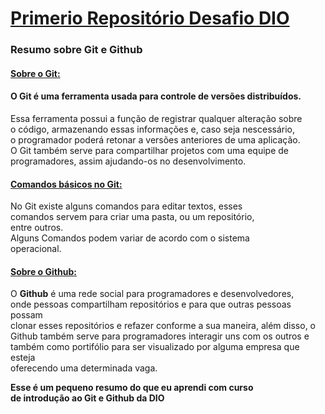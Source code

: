 <!DOCTYPE html>
<html>
    <head>
        <title>Primerio Repositorio Desafio DIO</title>
    </head> 
    <h1><b><u>Primerio Repositório Desafio DIO</u></b></h1>
<body>
    <h3><b>Resumo sobre Git e Github</b></h3> 
    <p><h4><u>Sobre o Git:</u></h4></p> 
    <p><h4>O Git é uma ferramenta usada para controle de versões distribuídos.<br>
    </h4></p>Essa ferramenta possui a função de registrar qualquer alteração sobre <br>
    o código, armazenando essas informações e, caso seja nescessário,<br> o programador 
    poderá retonar a versões anteriores de uma aplicação.<br> 
    O Git também serve para compartilhar projetos com uma equipe de <br>programadores,
    assim ajudando-os no desenvolvimento.
    <p><h4><b><u>Comandos básicos no Git:</u></b></h4></p> 
    No Git existe alguns comandos para editar textos, esses<br> 
    comandos servem para criar uma pasta, ou um repositório, <br>
    entre outros. <br> Alguns Comandos podem variar de acordo com
    o sistema <br>operacional. 
    <p><h4><u>Sobre o Github:</u></h4></p>
    <p>O <b>Github</b> é uma rede social para programadores e desenvolvedores,
    <br>onde pessoas compartilham repositórios e para que outras pessoas possam<br> 
    clonar esses repositórios e refazer conforme a sua maneira, além disso,
    o <br>Github também serve para programadores interagir uns com os outros e 
    <br>também como portifólio para ser visualizado por alguma empresa que esteja <br>
    oferecendo uma determinada vaga.
</p> 
<p><b>Esse é um pequeno resumo do que eu aprendi com curso <br>de introdução ao
    Git e Github da DIO
</b></p>
</body>


</html>